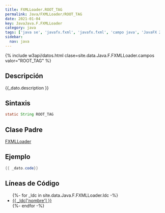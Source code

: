 ```yaml
---
title: FXMLLoader.ROOT_TAG
permalink: Java/FXMLLoader/ROOT_TAG
date: 2021-01-04
key: JavaJava.F.FXMLLoader
category: java
tags: ['java se', 'javafx.fxml', 'javafx.fxml', 'campo java', 'JavaFX 2.0']
sidebar: 
  nav: java
---
```


{% include w3api/datos.html clase=site.data.Java.F.FXMLLoader.campos valor="ROOT_TAG" %}

## Descripción
{{_dato.description }}

## Sintaxis
~~~java
static String ROOT_TAG
~~~

## Clase Padre
[FXMLLoader](/Java/FXMLLoader/)

## Ejemplo
~~~java
{{ _dato.code}}
~~~

## Líneas de Código
<ul>
{%- for _ldc in site.data.Java.F.FXMLLoader.ldc -%}
   <li>
       <a href="{{_ldc['url'] }}">{{ _ldc['nombre'] }}</a>
   </li>
{%- endfor -%}
</ul>
